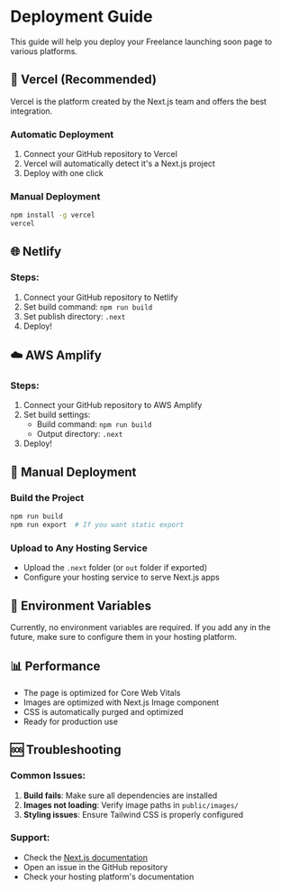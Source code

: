 # Deployment Guide

This guide will help you deploy your Freelance launching soon page to various platforms.

## 🚀 Vercel (Recommended)

Vercel is the platform created by the Next.js team and offers the best integration.

### Automatic Deployment
1. Connect your GitHub repository to Vercel
2. Vercel will automatically detect it's a Next.js project
3. Deploy with one click

### Manual Deployment
```bash
npm install -g vercel
vercel
```

## 🌐 Netlify

### Steps:
1. Connect your GitHub repository to Netlify
2. Set build command: `npm run build`
3. Set publish directory: `.next`
4. Deploy!

## ☁️ AWS Amplify

### Steps:
1. Connect your GitHub repository to AWS Amplify
2. Set build settings:
   - Build command: `npm run build`
   - Output directory: `.next`
3. Deploy!

## 📱 Manual Deployment

### Build the Project
```bash
npm run build
npm run export  # If you want static export
```

### Upload to Any Hosting Service
- Upload the `.next` folder (or `out` folder if exported)
- Configure your hosting service to serve Next.js apps

## 🔧 Environment Variables

Currently, no environment variables are required. If you add any in the future, make sure to configure them in your hosting platform.

## 📊 Performance

- The page is optimized for Core Web Vitals
- Images are optimized with Next.js Image component
- CSS is automatically purged and optimized
- Ready for production use

## 🆘 Troubleshooting

### Common Issues:
1. **Build fails**: Make sure all dependencies are installed
2. **Images not loading**: Verify image paths in `public/images/`
3. **Styling issues**: Ensure Tailwind CSS is properly configured

### Support:
- Check the [Next.js documentation](https://nextjs.org/docs)
- Open an issue in the GitHub repository
- Check your hosting platform's documentation
